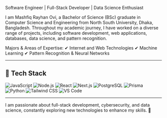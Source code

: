 Software Engineer | Full-Stack Developer | Data Science Enthusiast

I am Mashfiq Rayhan Ovi, a Bachelor of Science (BSc) graduate in Computer Science and Engineering from North South University, Dhaka, Bangladesh. Throughout my academic journey, I have worked on a diverse range of projects, including software development, web applications, databases, data science, and pattern recognition.

Majors & Areas of Expertise:
✔ Internet and Web Technologies
✔ Machine Learning
✔ Pattern Recognition & Neural Networks

---

## 🚀 Tech Stack

![JavaScript](https://img.shields.io/badge/-JavaScript-black?style=flat-square&logo=javascript)
![Node.js](https://img.shields.io/badge/-Node.js-339933?style=flat-square&logo=node.js)
![React](https://img.shields.io/badge/-React-61DAFB?style=flat-square&logo=react)
![Next.js](https://img.shields.io/badge/-Next.js-000000?style=flat-square&logo=next.js)
![PostgreSQL](https://img.shields.io/badge/-PostgreSQL-336791?style=flat-square&logo=postgresql)
![Prisma](https://img.shields.io/badge/-Prisma-2D3748?style=flat-square&logo=prisma)
![Python](https://img.shields.io/badge/-Python-3776AB?style=flat-square&logo=python)
![Tailwind CSS](https://img.shields.io/badge/-TailwindCSS-38B2AC?style=flat-square&logo=tailwind-css)
![VS Code](https://img.shields.io/badge/-VSCode-007ACC?style=flat-square&logo=visual-studio-code)

---

I am passionate about full-stack development, cybersecurity, and data science, constantly exploring new technologies to enhance my skills. 🚀
